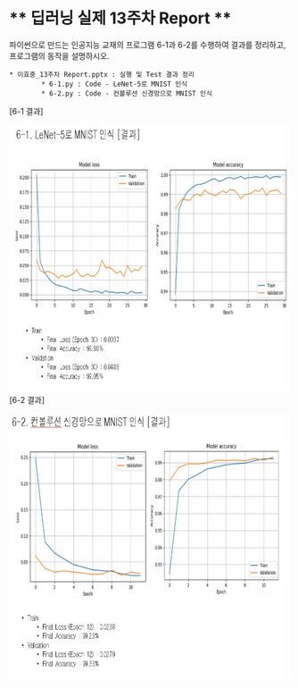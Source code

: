 # ** 딥러닝 실제 13주차 Report ** 

파이썬으로 만드는 인공지능 교재의 프로그램 6-1과 6-2를 수행하여 결과를 정리하고, 프로그램의 동작을 설명하시오.

	* 이효중_13주차 Report.pptx : 실행 및 Test 결과 정리
            * 6-1.py : Code - LeNet-5로 MNIST 인식 
            * 6-2.py : Code - 컨볼루션 신경망으로 MNIST 인식 

[6-1 결과]</p>
<img src=".\6-1.jpg"  width="640" height="480"> 
[6-2 결과]</p>
<img src=".\6-2.jpg"  width="640" height="480"> 

<p align="center">
  
</p>
</br>
